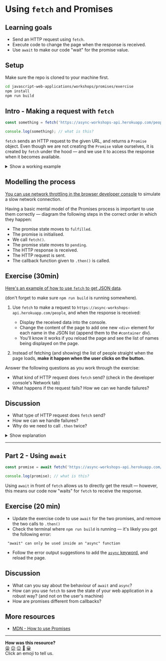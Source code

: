 # Using `fetch` and Promises

## Learning goals
 * Send an HTTP request using `fetch`.
 * Execute code to change the page when the response is received.
 * Use `await` to make our code "wait" for the promise value.

## Setup

Make sure the repo is cloned to your machine first.

```bash
cd javascript-web-applications/workshops/promises/exercise
npm install
npm run build
```

## Intro - Making a request with `fetch`

```js
const something = fetch('https://async-workshops-api.herokuapp.com/people');

console.log(something); // what is this?
```

`fetch` sends an HTTP request to the given URL, and returns a `Promise` object. Even though we are not creating the `Promise` value ourselves, it is created by `fetch` under the hood — and we use it to access the response when it becomes available.

<details>
  <summary>Show a working example</summary>

  ```js
  const promise = fetch('https://async-workshops-api.herokuapp.com/people');

  promise.then((response) => {
    console.log(response);
  });
  ```
</details>

## Modelling the process

[You can use network throttling in the browser developer console](https://developer.chrome.com/docs/devtools/network/reference/#throttling) to simulate a slow network connection.

Having a basic mental model of the Promises process is important to use them correctly — diagram the following steps in the correct order in which they happen:

 * The promise state moves to `fulfilled`.
 * The promise is initialised.
 * We call `fetch()`.
 * The promise state moves to `pending`.
 * The HTTP response is received.
 * The HTTP request is sent.
 * The callback function given to `.then()` is called.

## Exercise (30min)

[Here's an example of how to use `fetch` to get JSON data](https://developer.mozilla.org/en-US/docs/Web/API/Fetch_API/Using_Fetch).

(don't forget to make sure `npm run build` is running somewhere).

1. Use `fetch` to make a request to `https://async-workshops-api.herokuapp.com/people`, and when the response is received:
      * Display the received data into the console.
      * Change the content of the page to add one new `<div>` element for each name in the JSON list (append them to the `#container` div).
      * You'll know it works if you reload the page and see the list of names being displayed on the page.

2. Instead of fetching (and showing) the list of people straight when the page loads, **make it happen when the user clicks on the button.**

Answer the following questions as you work through the exercise:
  * What kind of HTTP request does `fetch` send? (check in the developer console's Network tab)
  * What happens if the request fails? How we can we handle failures?

## Discussion

* What type of HTTP request does `fetch` send?
* How we can we handle failures?
* Why do we need to call `.then` twice?

<details>
  <summary>Show explanation</summary>

  ```js
  const firstPromise = fetch('https://async-workshops-api.herokuapp.com/people');

  // The first Promise returned by `fetch` is "fulfilled" when the response is available, however its JSON data is not "ready" yet.
  const secondPromise = firstPromise.then((response) => {
    
    // Because the JSON data in the response might be very large (we could stream a very long JSON document), we need to call `data.json()`, which returns another promise.
    return response.json();
  });

  // `secondPromise` is the promise returned by `response.json()` - it is fulfilled when the program has finished reading the JSON data. 
  secondPromise.then((jsonData) => {

    // The JSON data is now available as a JavaScript object, and we can use it.

    console.log(jsonData);

    jsonData.forEach(item => console.log(item));
  });


  // It's common to write all the above more concisely this way:
  fetch('https://async-workshops-api.herokuapp.com/people')
    .then((response) => response.json())
    .then((jsonData) => {
      // ...
    });

  ```
</details>

---

## Part 2 - Using `await`

```js
const promise = await fetch('https://async-workshops-api.herokuapp.com/people');

console.log(promise); // what is this?
```

Using `await` in front of `fetch` allows us to directly get the result — however, this means our code now "waits" for `fetch` to receive the response.

## Exercise (20 min)

 * Update the exercise code to use `await` for the two promises, and remove the two calls to `.then()`
 * Check the terminal where `npm run build` is running — it's likely you got the following error: 
 ```
  "await" can only be used inside an "async" function
 ```
 * Follow the error output suggestions to add the [`async` keyword](https://developer.mozilla.org/en-US/docs/Web/JavaScript/Reference/Statements/async_function#syntax), and reload the page.

## Discussion

 * What can you say about the behaviour of `await` and `async`?
 * How can you use `fetch` to save the state of your web application in a robust way? (and not on the user's machine)
 * How are promises different from callbacks?

## More resources

 * [MDN - How to use Promises](https://developer.mozilla.org/en-US/docs/Learn/JavaScript/Asynchronous/Promises)

<!-- BEGIN GENERATED SECTION DO NOT EDIT -->

---

**How was this resource?**  
[😫](https://airtable.com/shrUJ3t7KLMqVRFKR?prefill_Repository=makersacademy%2Fjavascript-web-applications&prefill_File=workshops%2Fpromises%2FREADME.md&prefill_Sentiment=😫) [😕](https://airtable.com/shrUJ3t7KLMqVRFKR?prefill_Repository=makersacademy%2Fjavascript-web-applications&prefill_File=workshops%2Fpromises%2FREADME.md&prefill_Sentiment=😕) [😐](https://airtable.com/shrUJ3t7KLMqVRFKR?prefill_Repository=makersacademy%2Fjavascript-web-applications&prefill_File=workshops%2Fpromises%2FREADME.md&prefill_Sentiment=😐) [🙂](https://airtable.com/shrUJ3t7KLMqVRFKR?prefill_Repository=makersacademy%2Fjavascript-web-applications&prefill_File=workshops%2Fpromises%2FREADME.md&prefill_Sentiment=🙂) [😀](https://airtable.com/shrUJ3t7KLMqVRFKR?prefill_Repository=makersacademy%2Fjavascript-web-applications&prefill_File=workshops%2Fpromises%2FREADME.md&prefill_Sentiment=😀)  
Click an emoji to tell us.

<!-- END GENERATED SECTION DO NOT EDIT -->

